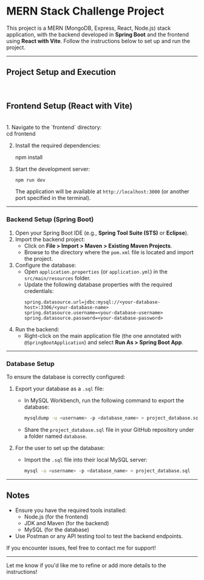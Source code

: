 # MERN Stack Challenge Project

This project is a MERN (MongoDB, Express, React, Node.js) stack application, with the backend developed in **Spring Boot** and the frontend using **React with Vite**. Follow the instructions below to set up and run the project.

---

<h2>Project Setup and Execution</h2>
<br>
<h2>Frontend Setup (React with Vite)</h2>
<br>
1. Navigate to the `frontend` directory:
   <br>
   cd frontend
  <br>

2. Install the required dependencies:
  
   npm install
  

3. Start the development server:
   ```bash
   npm run dev
   ```

   The application will be available at `http://localhost:3000` (or another port specified in the terminal).

---

### **Backend Setup (Spring Boot)**

1. Open your Spring Boot IDE (e.g., **Spring Tool Suite (STS)** or **Eclipse**).
2. Import the backend project:
   - Click on **File > Import > Maven > Existing Maven Projects**.
   - Browse to the directory where the `pom.xml` file is located and import the project.
3. Configure the database:
   - Open `application.properties` (or `application.yml`) in the `src/main/resources` folder.
   - Update the following database properties with the required credentials:
     ```properties
     spring.datasource.url=jdbc:mysql://<your-database-host>:3306/<your-database-name>
     spring.datasource.username=<your-database-username>
     spring.datasource.password=<your-database-password>
     ```
4. Run the backend:
   - Right-click on the main application file (the one annotated with `@SpringBootApplication`) and select **Run As > Spring Boot App**.

---

### **Database Setup**

To ensure the database is correctly configured:

1. Export your database as a `.sql` file:
   - In MySQL Workbench, run the following command to export the database:
     ```bash
     mysqldump -u <username> -p <database_name> > project_database.sql
     ```
   - Share the `project_database.sql` file in your GitHub repository under a folder named `database`.

2. For the user to set up the database:
   - Import the `.sql` file into their local MySQL server:
     ```bash
     mysql -u <username> -p <database_name> < project_database.sql
     ```

---

## Notes

- Ensure you have the required tools installed:
  - Node.js (for the frontend)
  - JDK and Maven (for the backend)
  - MySQL (for the database)
- Use Postman or any API testing tool to test the backend endpoints.

If you encounter issues, feel free to contact me for support!

---

Let me know if you'd like me to refine or add more details to the instructions!
